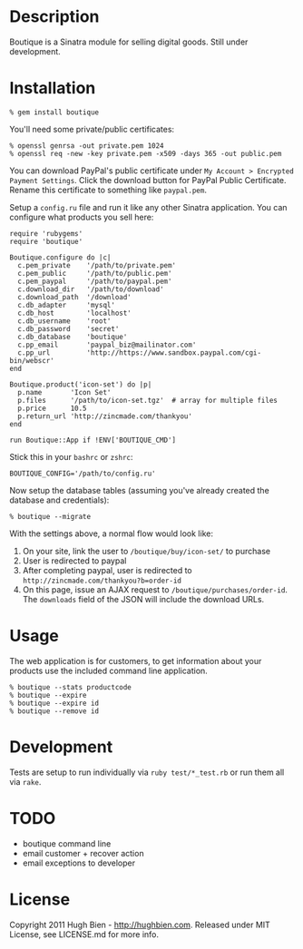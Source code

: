 Description
===========

Boutique is a Sinatra module for selling digital goods.  Still under development.

Installation
============

    % gem install boutique

You'll need some private/public certificates:

    % openssl genrsa -out private.pem 1024
    % openssl req -new -key private.pem -x509 -days 365 -out public.pem

You can download PayPal's public certificate under `My Account > Encrypted
Payment Settings`.  Click the download button for PayPal Public Certificate.
Rename this certificate to something like `paypal.pem`.

Setup a `config.ru` file and run it like any other Sinatra application.  You
can configure what products you sell here:

    require 'rubygems'
    require 'boutique'

    Boutique.configure do |c|
      c.pem_private    '/path/to/private.pem'
      c.pem_public     '/path/to/public.pem'
      c.pem_paypal     '/path/to/paypal.pem'
      c.download_dir   '/path/to/download'
      c.download_path  '/download'
      c.db_adapter     'mysql'
      c.db_host        'localhost'
      c.db_username    'root'
      c.db_password    'secret'
      c.db_database    'boutique'
      c.pp_email       'paypal_biz@mailinator.com'
      c.pp_url         'http://https://www.sandbox.paypal.com/cgi-bin/webscr'
    end

    Boutique.product('icon-set') do |p|
      p.name       'Icon Set'
      p.files      '/path/to/icon-set.tgz'  # array for multiple files
      p.price      10.5
      p.return_url 'http://zincmade.com/thankyou'
    end

    run Boutique::App if !ENV['BOUTIQUE_CMD']

Stick this in your `bashrc` or `zshrc`:

    BOUTIQUE_CONFIG='/path/to/config.ru'

Now setup the database tables (assuming you've already created the database and
credentials):

    % boutique --migrate

With the settings above, a normal flow would look like:

1. On your site, link the user to `/boutique/buy/icon-set/` to purchase
2. User is redirected to paypal
3. After completing paypal, user is redirected to 
   `http://zincmade.com/thankyou?b=order-id`
4. On this page, issue an AJAX request to `/boutique/purchases/order-id`.
   The `downloads` field of the JSON will include the download URLs.

Usage
=====

The web application is for customers, to get information about your products use
the included command line application.

    % boutique --stats productcode
    % boutique --expire
    % boutique --expire id
    % boutique --remove id

Development
===========

Tests are setup to run individually via `ruby test/*_test.rb` or run them all
via `rake`.

TODO
====

* boutique command line
* email customer + recover action
* email exceptions to developer

License
=======

Copyright 2011 Hugh Bien - http://hughbien.com.
Released under MIT License, see LICENSE.md for more info.
